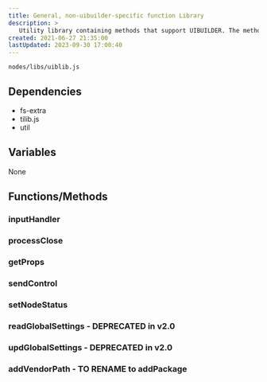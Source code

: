 ```yaml
---
title: General, non-uibuilder-specific function Library
description: >
   Utility library containing methods that support UIBUILDER. The methods it contains are not generic and will require references to Node-RED objects to be passed.
created: 2021-06-27 21:35:00
lastUpdated: 2023-09-30 17:00:40
---
```


`nodes/libs/uiblib.js`

## Dependencies

* fs-extra
* tilib.js
* util

## Variables

None

## Functions/Methods

### inputHandler

### processClose

### getProps

### sendControl

### setNodeStatus

### readGlobalSettings - DEPRECATED in v2.0

### updGlobalSettings  - DEPRECATED in v2.0

### addVendorPath - TO RENAME to addPackage

